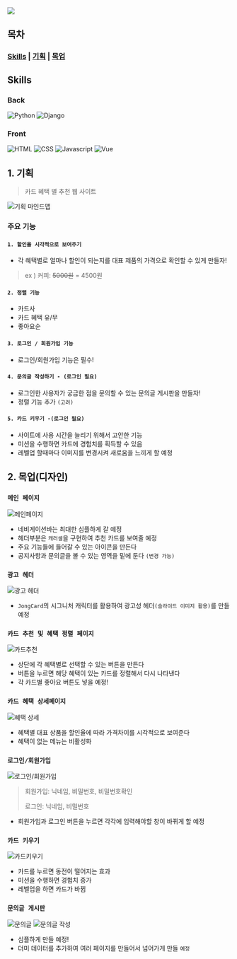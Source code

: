 <img src="https://capsule-render.vercel.app/api?type=soft&color=auto&height=300&section=header&text=Jong%20Card&fontSize=90" />

## 목차
### [Skills](#skills)  |  [기획](#1-기획)  |  [목업](#2-목업디자인)



## Skills
### Back
![Python](https://img.shields.io/badge/Python-3776AB?style=for-the-badge&logo=python&logoColor=white)
![Django](https://img.shields.io/badge/Django-092E20?style=for-the-badge&logo=django&logoColor=white)
### Front
![HTML](https://img.shields.io/badge/HTML-239120?style=for-the-badge&logo=html5&logoColor=white)
![CSS](https://img.shields.io/badge/CSS-239120?&style=for-the-badge&logo=css3&logoColor=white)
![Javascript](https://img.shields.io/badge/JavaScript-F7DF1E?style=for-the-badge&logo=JavaScript&logoColor=white)
![Vue](https://img.shields.io/badge/Vue.js-35495E?style=for-the-badge&logo=vue.js&logoColor=4FC08D)

## 1. 기획
> 카드 혜택 별 추천 웹 사이트

![기획 마인드맵](./READMEIMG/기획/mindmap.png)

### 주요 기능
#### `1. 할인율 시각적으로 보여주기`
- 각 혜택별로 얼마나 할인이 되는지를 대표 제품의 가격으로 확인할 수 있게 만들자!
> ex ) 커피: ~~5000원~~    = 4500원 
 
#### `2. 정렬 기능` 
- 카드사
- 카드 혜택 유/무 
- 좋아요순
  
#### `3. 로그인 / 회원가입 기능`
- 로그인/회원가입 기능은 필수!

#### `4. 문의글 작성하기 - (로그인 필요)`
- 로그인한 사용자가 궁금한 점을 문의할 수 있는 문의글 게시판을 만들자!
- 정렬 기능 추가 `(고려)`

#### `5. 카드 키우기 -(로그인 필요)`
- 사이트에 사용 시간을 늘리기 위해서 고안한 기능
- 미션을 수행하면 카드에 경험치를 획득할 수 있음
- 레벨업 할때마다 이미지를 변경시켜 새로움을 느끼게 할 예정


## 2. 목업(디자인)
### `메인 페이지`
![메인페이지](./READMEIMG/목업/mainpage.png)
- 네비게이션바는 최대한 심플하게 갈 예정
- 헤더부분은 `캐러셀`을 구현하여 추천 카드를 보여줄 예정
- 주요 기능들에 들어갈 수 있는 아이콘을 만든다
- 공지사항과 문의글을 볼 수 있는 영역을 밑에 둔다 `(변경 가능)`

### `광고 헤더`
![광고 헤더](./READMEIMG/목업/header.png)

- `JongCard`의 시그니처 캐릭터를 활용하여 광고성 헤더`(슬라이드 이미지 활용)`를 만들 예정

### `카드 추천 및 혜택 정렬 페이지`
![카드추천](./READMEIMG/목업/cardrecommand.png)
  - 상단에 각 혜택별로 선택할 수 있는 버튼을 만든다
  - 버튼을 누르면 해당 혜택이 있는 카드를 정렬해서 다시 나타낸다
  - 각 카드별 좋아요 버튼도 넣을 예정!

### `카드 혜택 상세페이지`
![혜택 상세](./READMEIMG/목업/cardrecommanddetail.png)
- 혜택별 대표 상품을 할인율에 따라 가격차이를 시각적으로 보여준다
- 혜택이 없는 메뉴는 비활성화

### `로그인/회원가입`
![로그인/회원가입](./READMEIMG/목업/login.png)
> 회원가입: 닉네임, 비밀번호, 비밀번호확인
>
> 로그인: 닉네임, 비밀번호
- 회원가입과 로그인 버튼을 누르면 각각에 입력해야할 창이 바뀌게 할 예정

### `카드 키우기`
![카드키우기](./READMEIMG/목업/growcard.png)
- 카드를 누르면 동전이 떨어지는 효과
- 미션을 수행하면 경험치 증가
- 레벨업을 하면 카드가 바뀜

### `문의글 게시판`
![문의글](./READMEIMG/목업/ask.png) 
![문의글 작성](./READMEIMG/목업/ask2.png)
- 심플하게 만들 예정!
- 더미 데이터를 추가하여 여러 페이지를 만들어서 넘어가게 만들 `예정`



